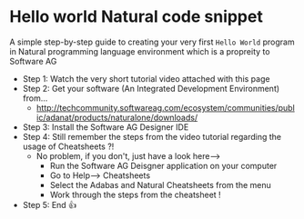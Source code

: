 # Hello world Natural code snippet
A simple step-by-step guide to creating your very first `Hello World` program in Natural programming language environment which is a propreity to Software AG

- Step 1: Watch the very short tutorial video attached with this page 
- Step 2: Get your software (An Integrated Development Environment) from...
    -   http://techcommunity.softwareag.com/ecosystem/communities/public/adanat/products/naturalone/downloads/
- Step 3: Install the Software AG Designer IDE
- Step 4: Still remember the steps from the video tutorial regarding the usage of Cheatsheets ?!
    - No problem, if you don't, just have a look here-->
      - Run the Software AG Deisgner application on your computer
      - Go to Help--> Cheatsheets
      - Select the Adabas and Natural Cheatsheets from the menu
      - Work through the steps from the cheatsheet !
- Step 5: End :+1:
